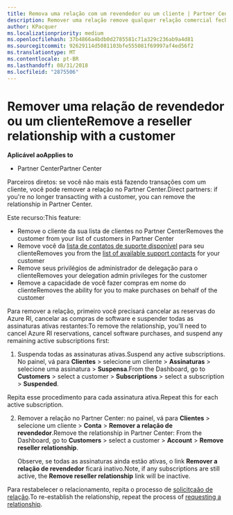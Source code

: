 ```yaml
---
title: Remova uma relação com um revendedor ou um cliente | Partner Center
description: Remover uma relação remove qualquer relação comercial fechada do modo de exibição no Partner Center.
author: KPacquer
ms.localizationpriority: medium
ms.openlocfilehash: 37b4866a4bdb0d2785581c71a329c236ab9a4d81
ms.sourcegitcommit: 92629114d5081103bfe555081f69997af4ed56f2
ms.translationtype: MT
ms.contentlocale: pt-BR
ms.lasthandoff: 08/31/2018
ms.locfileid: "2875506"
---
```

# <a name="remove-a-reseller-relationship-with-a-customer"></a><span data-ttu-id="25172-103">Remover uma relação de revendedor ou um cliente</span><span class="sxs-lookup"><span data-stu-id="25172-103">Remove a reseller relationship with a customer</span></span>

**<span data-ttu-id="25172-104">Aplicável ao</span><span class="sxs-lookup"><span data-stu-id="25172-104">Applies to</span></span>**

-   <span data-ttu-id="25172-105">Partner Center</span><span class="sxs-lookup"><span data-stu-id="25172-105">Partner Center</span></span>

<span data-ttu-id="25172-106">Parceiros diretos: se você não mais está fazendo transações com um cliente, você pode remover a relação no Partner Center.</span><span class="sxs-lookup"><span data-stu-id="25172-106">Direct partners: if you're no longer transacting with a customer, you can remove the relationship in Partner Center.</span></span> 

<span data-ttu-id="25172-107">Este recurso:</span><span class="sxs-lookup"><span data-stu-id="25172-107">This feature:</span></span>
*  <span data-ttu-id="25172-108">Remove o cliente da sua lista de clientes no Partner Center</span><span class="sxs-lookup"><span data-stu-id="25172-108">Removes the customer from your list of customers in Partner Center</span></span>
*  <span data-ttu-id="25172-109">Remove você da [lista de contatos de suporte disponível](assign-support-contacts.md) para seu cliente</span><span class="sxs-lookup"><span data-stu-id="25172-109">Removes you from the [list of available support contacts](assign-support-contacts.md) for your customer</span></span>
*  <span data-ttu-id="25172-110">Remove seus privilégios de administrador de delegação para o cliente</span><span class="sxs-lookup"><span data-stu-id="25172-110">Removes your delegation admin privileges for the customer</span></span>
*  <span data-ttu-id="25172-111">Remove a capacidade de você fazer compras em nome do cliente</span><span class="sxs-lookup"><span data-stu-id="25172-111">Removes the ability for you to make purchases on behalf of the customer</span></span>

<span data-ttu-id="25172-112">Para remover a relação, primeiro você precisará cancelar as reservas do Azure RI, cancelar as compras de software e suspender todas as assinaturas ativas restantes:</span><span class="sxs-lookup"><span data-stu-id="25172-112">To remove the relationship, you'll need to cancel Azure RI reservations, cancel software purchases, and suspend any remaining active subscriptions first:</span></span>

1.  <span data-ttu-id="25172-113">Suspenda todas as assinaturas ativas.</span><span class="sxs-lookup"><span data-stu-id="25172-113">Suspend any active subscriptions.</span></span> <span data-ttu-id="25172-114">No painel, vá para **Clientes** > selecione um cliente > **Assinaturas** > selecione uma assinatura > **Suspensa**.</span><span class="sxs-lookup"><span data-stu-id="25172-114">From the Dashboard, go to **Customers** > select a customer > **Subscriptions** > select a subscription > **Suspended**.</span></span> 

   <span data-ttu-id="25172-115">Repita esse procedimento para cada assinatura ativa.</span><span class="sxs-lookup"><span data-stu-id="25172-115">Repeat this for each active subscription.</span></span>

2.  <span data-ttu-id="25172-116">Remover a relação no Partner Center: no painel, vá para **Clientes** > selecione um cliente > **Conta** > **Remover a relação de revendedor**.</span><span class="sxs-lookup"><span data-stu-id="25172-116">Remove the relationship in Partner Center: From the Dashboard, go to **Customers** > select a customer > **Account** > **Remove reseller relationship**.</span></span>

    <span data-ttu-id="25172-117">Observe, se todas as assinaturas ainda estão ativas, o link **Remover a relação de revendedor** ficará inativo.</span><span class="sxs-lookup"><span data-stu-id="25172-117">Note, if any subscriptions are still active, the **Remove reseller relationship** link will be inactive.</span></span> 

<span data-ttu-id="25172-118">Para restabelecer o relacionamento, repita o processo de [solicitçaão de relação](request-a-relationship-with-a-customer.md).</span><span class="sxs-lookup"><span data-stu-id="25172-118">To re-establish the relationship, repeat the process of [requesting a relationship](request-a-relationship-with-a-customer.md).</span></span>
